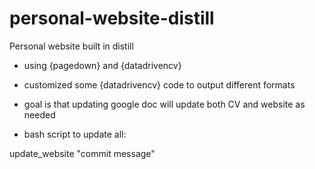 # personal-website-distill
Personal website built in distill

- using {pagedown} and {datadrivencv} 
- customized some {datadrivencv} code to output different formats
- goal is that updating google doc will update both CV and website as needed


- bash script to update all: 

update_website "commit message"